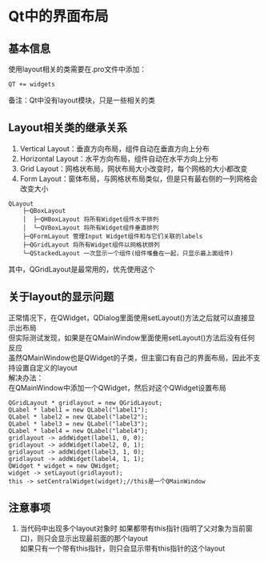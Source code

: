 # Qt中的界面布局

## 基本信息
使用layout相关的类需要在.pro文件中添加：  
```
QT += widgets
```
备注：Qt中没有layout模块，只是一些相关的类  


## Layout相关类的继承关系
1. Vertical Layout：垂直方向布局，组件自动在垂直方向上分布  
2. Horizontal Layout：水平方向布局，组件自动在水平方向上分布  
3. Grid Layout：网格状布局，网状布局大小改变时，每个网格的大小都改变  
4. Form Layout：窗体布局，与网格状布局类似，但是只有最右侧的一列网格会改变大小  
```
QLayout
	├─QBoxLayout
	│  ├─QHBoxLayout 将所有Widget组件水平排列
	│  └─QVBoxLayout 将所有Widget组件垂直排列
	├─QFormLayout 管理Input Widget组件和与它们关联的labels
	├─QGridLayout 将所有Widget组件以网格状排列
	└─QStackedLayout 一次显示一个组件(组件堆叠在一起，只显示最上面组件)
```
其中，QGridLayout是最常用的，优先使用这个  


## 关于layout的显示问题
正常情况下，在QWidget，QDialog里面使用setLayout()方法之后就可以直接显示出布局  
但实际测试发现，如果是在QMainWindow里面使用setLayout()方法后没有任何反应  
虽然QMainWindow也是QWidget的子类，但主窗口有自己的界面布局，因此不支持设置自定义的layout  
解决办法：  
在QMainWindow中添加一个QWidget，然后对这个QWidget设置布局  
```
QGridLayout * gridlayout = new QGridLayout;
QLabel * label1 = new QLabel("label1");
QLabel * label2 = new QLabel("label2");
QLabel * label3 = new QLabel("label3");
QLabel * label4 = new QLabel("label4");
gridlayout -> addWidget(label1, 0, 0);
gridlayout -> addWidget(label2, 0, 1);
gridlayout -> addWidget(label3, 1, 0);
gridlayout -> addWidget(label4, 1, 1);
QWidget * widget = new QWidget;
widget -> setLayout(gridlayout);
this -> setCentralWidget(widget);//this是一个QMainWindow
```


## 注意事项
1. 当代码中出现多个layout对象时
如果都带有this指针(指明了父对象为当前窗口)，则只会显示出现最前面的那个layout  
如果只有一个带有this指针，则只会显示带有this指针的这个layout  
